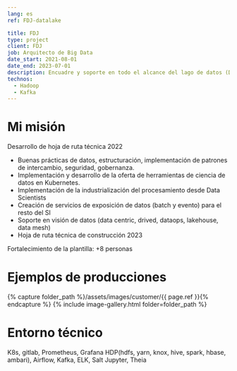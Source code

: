```yaml
---
lang: es
ref: FDJ-datalake

title: FDJ
type: project
client: FDJ
job: Arquitecto de Big Data 
date_start: 2021-08-01
date_end: 2023-07-01
description: Encuadre y soporte en todo el alcance del lago de datos (DSOP)
technos:
  - Hadoop
  - Kafka
---
```

# Mi misión

Desarrollo de hoja de ruta técnica 2022
- Buenas prácticas de datos, estructuración, implementación de patrones de intercambio, seguridad, gobernanza.
- Implementación y desarrollo de la oferta de herramientas de ciencia de datos en Kubernetes.
- Implementación de la industrialización del procesamiento desde Data Scientists
- Creación de servicios de exposición de datos (batch y evento) para el resto del SI
- Soporte en visión de datos (data centric, drived, dataops, lakehouse, data mesh)
- Hoja de ruta técnica de construcción 2023

Fortalecimiento de la plantilla: +8 personas

# Ejemplos de producciones
{% capture folder_path %}/assets/images/customer/{{ page.ref }}{% endcapture %}
{% include image-gallery.html folder=folder_path %}

# Entorno técnico

K8s, gitlab, Prometheus, Grafana
HDP(hdfs, yarn, knox, hive, spark, hbase, ambari), Airflow, Kafka, ELK, Salt
Jupyter, Theia
